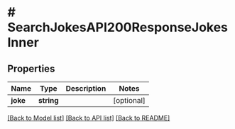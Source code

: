 # # SearchJokesAPI200ResponseJokesInner

## Properties

Name | Type | Description | Notes
------------ | ------------- | ------------- | -------------
**joke** | **string** |  | [optional]

[[Back to Model list]](../../README.md#models) [[Back to API list]](../../README.md#endpoints) [[Back to README]](../../README.md)
